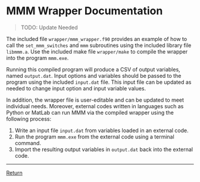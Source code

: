 # MMM Wrapper Documentation
> TODO: Update Needed

The included file `wrapper/mmm_wrapper.f90` provides an example of how to call the `set_mmm_switches` and `mmm` subroutines using the included library file `libmmm.a`.  Use the included make file `wrapper/make` to compile the wrapper into the program `mmm.exe`.

Running this compiled program will produce a CSV of output variables, named `output.dat`.  Input options and variables should be passed to the program using the included `input.dat` file.  This input file can be updated as needed to change input option and input variable values.

In addition, the wrapper file is user-editable and can be updated to meet individual needs.  Moreover, external codes written in languages such as Python or MatLab can run MMM via the compiled wrapper using the following process:

1. Write an input file `input.dat` from variables loaded in an external code.
2. Run the program `mmm.exe` from the external code using a terminal command.
3. Import the resulting output variables in `output.dat` back into the external code.

---

[Return](../README.md)
